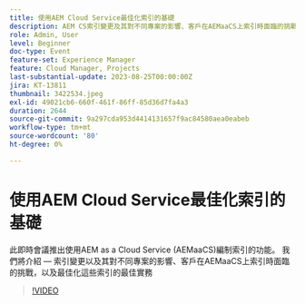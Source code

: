 ```yaml
---
title: 使用AEM Cloud Service最佳化索引的基礎
description: AEM CS索引變更及其對不同專案的影響、客戶在AEMaaCS上索引時面臨的挑戰，以及最佳化這些索引的最佳實務
role: Admin, User
level: Beginner
doc-type: Event
feature-set: Experience Manager
feature: Cloud Manager, Projects
last-substantial-update: 2023-08-25T00:00:00Z
jira: KT-13811
thumbnail: 3422534.jpeg
exl-id: 49021cb6-660f-461f-86ff-85d36d7fa4a3
duration: 2644
source-git-commit: 9a297cda953d4414131657f9ac84580aea0eabeb
workflow-type: tm+mt
source-wordcount: '80'
ht-degree: 0%

---
```


# 使用AEM Cloud Service最佳化索引的基礎

此即時會議推出使用AEM as a Cloud Service (AEMaaCS)編制索引的功能。 我們將介紹 — 索引變更以及其對不同專案的影響、客戶在AEMaaCS上索引時面臨的挑戰，以及最佳化這些索引的最佳實務

>[!VIDEO](https://video.tv.adobe.com/v/3422534/?learn=on)
